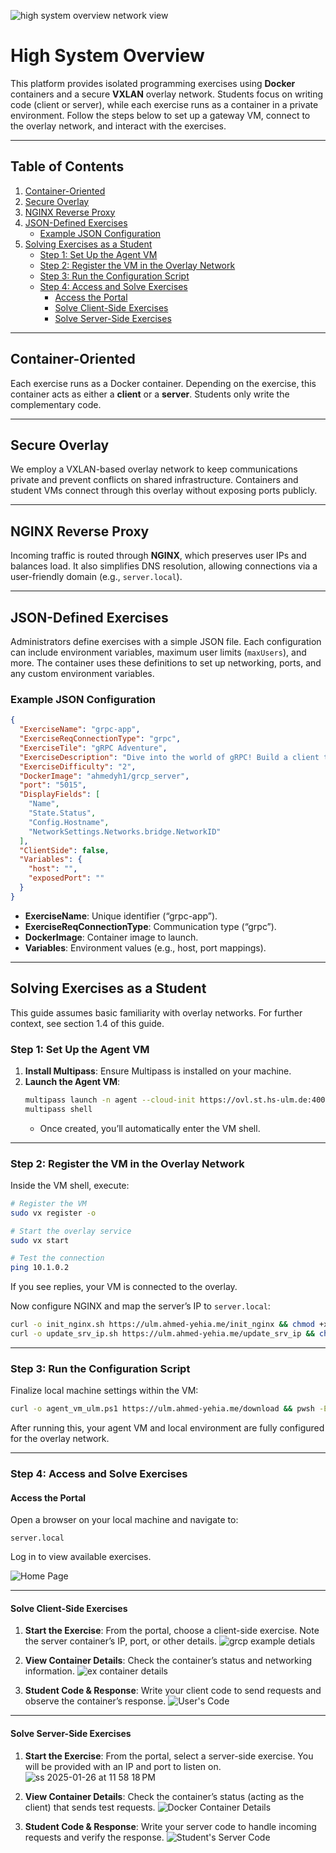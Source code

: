 ![high system overview network view](https://github.com/user-attachments/assets/bfc6cf57-61cc-4a9b-aa56-5709ae17bc2d)
# High System Overview

This platform provides isolated programming exercises using **Docker** containers and a secure **VXLAN** overlay network. Students focus on writing code (client or server), while each exercise runs as a container in a private environment. Follow the steps below to set up a gateway VM, connect to the overlay network, and interact with the exercises.

---

## Table of Contents
1. [Container-Oriented](#container-oriented)
2. [Secure Overlay](#secure-overlay)
3. [NGINX Reverse Proxy](#nginx-reverse-proxy)
4. [JSON-Defined Exercises](#json-defined-exercises)
   - [Example JSON Configuration](#example-json-configuration)
5. [Solving Exercises as a Student](#solving-exercises-as-a-student)
   - [Step 1: Set Up the Agent VM](#step-1-set-up-the-agent-vm)
   - [Step 2: Register the VM in the Overlay Network](#step-2-register-the-vm-in-the-overlay-network)
   - [Step 3: Run the Configuration Script](#step-3-run-the-configuration-script)
   - [Step 4: Access and Solve Exercises](#step-4-access-and-solve-exercises)
     - [Access the Portal](#access-the-portal)
     - [Solve Client-Side Exercises](#solve-client-side-exercises)
     - [Solve Server-Side Exercises](#solve-server-side-exercises)

---

## Container-Oriented
Each exercise runs as a Docker container. Depending on the exercise, this container acts as either a **client** or a **server**. Students only write the complementary code.

---

## Secure Overlay
We employ a VXLAN-based overlay network to keep communications private and prevent conflicts on shared infrastructure. Containers and student VMs connect through this overlay without exposing ports publicly.

---

## NGINX Reverse Proxy
Incoming traffic is routed through **NGINX**, which preserves user IPs and balances load. It also simplifies DNS resolution, allowing connections via a user-friendly domain (e.g., `server.local`).

---

## JSON-Defined Exercises
Administrators define exercises with a simple JSON file. Each configuration can include environment variables, maximum user limits (`maxUsers`), and more. The container uses these definitions to set up networking, ports, and any custom environment variables.

### Example JSON Configuration
```json
{
  "ExerciseName": "grpc-app",
  "ExerciseReqConnectionType": "grpc",
  "ExerciseTile": "gRPC Adventure",
  "ExerciseDescription": "Dive into the world of gRPC! Build a client that connects to a gRPC server and interacts with it to create, fetch, list, and delete users.",
  "ExerciseDifficulty": "2",
  "DockerImage": "ahmedyh1/grcp_server",
  "port": "5015",
  "DisplayFields": [
    "Name",
    "State.Status",
    "Config.Hostname",
    "NetworkSettings.Networks.bridge.NetworkID"
  ],
  "ClientSide": false,
  "Variables": {
    "host": "",
    "exposedPort": ""
  }
}
```

- **ExerciseName**: Unique identifier (“grpc-app”).
- **ExerciseReqConnectionType**: Communication type (“grpc”).
- **DockerImage**: Container image to launch.
- **Variables**: Environment values (e.g., host, port mappings).

---

## Solving Exercises as a Student
This guide assumes basic familiarity with overlay networks. For further context, see section 1.4 of this guide.

### Step 1: Set Up the Agent VM
1. **Install Multipass**: Ensure Multipass is installed on your machine.
2. **Launch the Agent VM**:
   ```bash
   multipass launch -n agent --cloud-init https://ovl.st.hs-ulm.de:4001/conf/user-data-mp.yaml jammy
   multipass shell
   ```
   - Once created, you’ll automatically enter the VM shell.

---

### Step 2: Register the VM in the Overlay Network
Inside the VM shell, execute:
```bash
# Register the VM
sudo vx register -o

# Start the overlay service
sudo vx start

# Test the connection
ping 10.1.0.2
```
If you see replies, your VM is connected to the overlay.

Now configure NGINX and map the server’s IP to `server.local`:
```bash
curl -o init_nginx.sh https://ulm.ahmed-yehia.me/init_nginx && chmod +x init_nginx.sh && sudo ./init_nginx.sh && \
curl -o update_srv_ip.sh https://ulm.ahmed-yehia.me/update_srv_ip && chmod +x update_srv_ip.sh && sudo ./update_srv_ip.sh
```

---

### Step 3: Run the Configuration Script
Finalize local machine settings within the VM:
```bash
curl -o agent_vm_ulm.ps1 https://ulm.ahmed-yehia.me/download && pwsh -ExecutionPolicy Bypass -File ./agent_vm_ulm.ps1
```
After running this, your agent VM and local environment are fully configured for the overlay network.

---

### Step 4: Access and Solve Exercises

#### Access the Portal
Open a browser on your local machine and navigate to:
```
server.local
```
Log in to view available exercises.

![Home Page](https://github.com/user-attachments/assets/6d417bfd-fc94-4e78-94f3-5c1457bb7ff2)

---

#### Solve Client-Side Exercises
1. **Start the Exercise**: From the portal, choose a client-side exercise. Note the server container’s IP, port, or other details.
   ![grcp example detials ](https://github.com/user-attachments/assets/5c1b18ee-1be6-4bcc-bbcc-2798719c6de9)

2. **View Container Details**: Check the container’s status and networking information.
 ![ex container details ](https://github.com/user-attachments/assets/69b6ce40-e61e-4772-a90c-8139ca44f21f)

3. **Student Code & Response**: Write your client code to send requests and observe the container’s response.
   ![User's Code](https://github.com/user-attachments/assets/a14b3453-dc03-4d16-b42c-5e3f0e2de5ae)

---

#### Solve Server-Side Exercises
1. **Start the Exercise**: From the portal, select a server-side exercise. You will be provided with an IP and port to listen on.
   ![ss 2025-01-26 at 11 58 18 PM](https://github.com/user-attachments/assets/797ab948-cf02-4b36-8920-d1edb0116afe)

2. **View Container Details**: Check the container’s status (acting as the client) that sends test requests.
   ![Docker Container Details](https://github.com/user-attachments/assets/50b46519-2d5c-4f25-9572-88cfa1b37fd4)
3. **Student Code & Response**: Write your server code to handle incoming requests and verify the response.
   ![Student's Server Code](https://github.com/user-attachments/assets/616fd1fe-9f16-49ea-a9ec-201d89ac8c7f)

